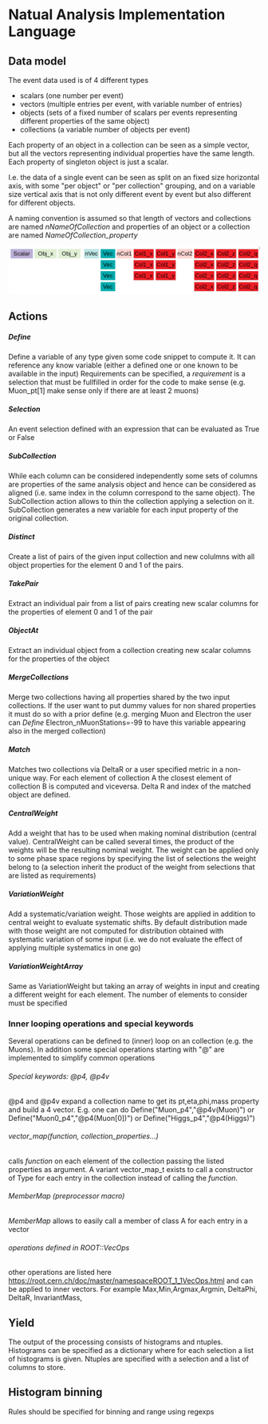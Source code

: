 # Natual Analysis Implementation Language


## Data model
The event data used is of 4 different types
- scalars (one number per event)
- vectors (multiple entries per event, with variable number of entries)
- objects (sets of a fixed number of scalars per events representing different properties of the same object)
- collections (a variable number of objects per event)

Each property of an object in a collection can be seen as a simple vector, but all the vectors representing individual properties have the same length.
Each property of singleton object is just a scalar.

I.e. the data of a single event can be seen as split on an fixed size horizontal axis, with some "per object" or "per collection" grouping, and on a variable size vertical axis that is not only different event by event but also different for different objects.

A naming convention is assumed so that length of vectors and collections are named _nNameOfCollection_ and properties of an object or a collection are named *NameOfCollection_property*

![datamodel](image.png)

## Actions

##### Define
Define a variable of any type given some code snippet to compute it. It can reference any know variable (either a defined one or one known to be available in the input)
Requirements can be specified, a _requirement_ is a selection that must be fullfilled in order for the code to make sense (e.g. Muon_pt[1] make sense only if there are at least 2 muons)

##### Selection
An event selection defined with an expression that can be evaluated as True or False

##### SubCollection
While each column can be considered independently some sets of columns are properties of the same analysis object and hence can be considered as aligned (i.e. same index in the column correspond to the same object). The SubCollection action allows to thin the collection applying a selection on it. SubCollection generates a new variable for each input property of the original collection.

##### Distinct
Create a list of pairs of the given input collection and new colulmns with all object properties for the element 0 and 1 of the pairs.

##### TakePair
Extract an individual pair from a list of pairs creating new scalar columns for the properties of element 0 and 1 of the pair

##### ObjectAt
Extract an individual object from a collection creating new scalar columns for the properties of the object

##### MergeCollections
Merge two collections having all properties shared by the two input collections. If the user want to put dummy values for non shared properties it must do so with a prior define (e.g. merging Muon and Electron the user can _Define_ Electron_nMuonStations=-99 to have this variable appearing also in the merged collection)

##### Match
Matches two collections via DeltaR or a user specified metric in a non-unique way. For each element of collection A the closest element of collection B is computed and viceversa. Delta R and index of the matched object are defined. 

##### CentralWeight
Add a weight that has to be used when making nominal distribution (central value). CentralWeight can be called several times, the product of the weights will be the resulting nominal weight. The weight can be applied only to some phase space regions by specifying the list of selections the weight belong to (a selection inherit the product of the weight from selections that are listed as requirements)

##### VariationWeight
Add a systematic/variation weight. Those weights are applied in addition to central weight to evaluate systematic shifts. By default distribution made with those weight are not computed for distribution obtained with systematic variation of some input (i.e. we do not evaluate the effect of applying multiple systematics in one go)

##### VariationWeightArray
Same as VariationWeight but taking an array of weights in input and creating a different weight for each element. The number of elements to consider must be specified

### Inner looping operations and special keywords
Several operations can be defined to (inner) loop on an collection (e.g. the Muons).
In addition some special operations starting with "@" are implemented to simplify common operations

###### Special keywords: @p4, @p4v
@p4 and @p4v expand a collection name to get its pt,eta,phi,mass property and build a 4 vector. E.g. one can do
Define("Muon_p4","@p4v(Muon)") or Define("Muon0_p4","@p4(Muon[0])") or Define("Higgs_p4","@p4(Higgs)")

###### vector_map(function, collection_properties...) 
calls *function* on each element of the collection passing the listed properties as argument.
A variant vector_map_t<Type> exists to call a constructor of Type for each entry in the collection instead of calling the *function*.

###### MemberMap (preprocessor macro)
*MemberMap* allows to easily call a member of class A for each entry in a vector<A>
  

###### operations defined in ROOT::VecOps
other operations are listed here https://root.cern.ch/doc/master/namespaceROOT_1_1VecOps.html 
and can be applied to inner vectors.
For example Max,Min,Argmax,Argmin, DeltaPhi, DeltaR, InvariantMass, 





## Yield
The output of the processing consists of histograms and ntuples. Histograms can be specified as a dictionary where for each selection a list of histograms is given. Ntuples are specified with a selection and a list of columns to store.

## Histogram binning
Rules should be specified for binning and range using regexps

